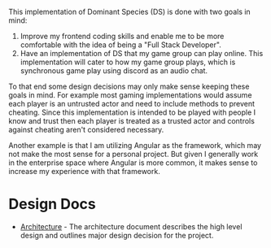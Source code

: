 This implementation of Dominant Species (DS) is done with two goals in mind:

1. Improve my frontend coding skills and enable me to be more comfortable with the idea of being a "Full Stack Developer". 
2. Have an implementation of DS that my game group can play online. This implementation will cater to how my game group plays, which is synchronous game play using discord as an audio chat.

To that end some design decisions may only make sense keeping these goals in mind. For example most gaming implementations would assume each player is an untrusted actor and need to include methods to prevent cheating. Since this implementation is intended to be played with people I know and trust then each player is treated as a trusted actor and controls against cheating aren't considered necessary.

Another example is that I am utilizing Angular as the framework, which may not make the most sense for a personal project. But given I generally work in the enterprise space where Angular is more common, it makes sense to increase my experience with that framework.

# Design Docs
- [Architecture](./architecture) - The architecture document describes the high level design and outlines major design decision for the project.
